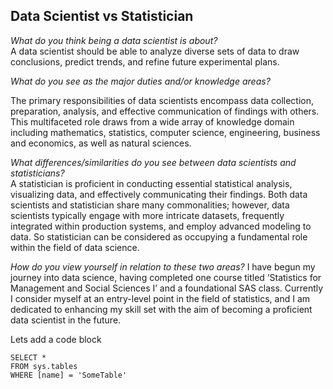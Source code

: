 ## Data Scientist vs Statistician

*What do you think being a data scientist is about?*  
A data scientist should be able to analyze diverse sets of data to draw conclusions, predict trends, and refine future experimental plans.

*What do you see as the major duties and/or knowledge areas?*  

The primary responsibilities of data scientists encompass data collection, preparation, analysis, and effective communication of findings with others.  
This multifaceted role draws from a wide array of knowledge domain including mathematics, statistics, computer science, engineering, business and economics, as well as natural sciences.  

*What differences/similarities do you see between data scientists and statisticians?*  
A statistician is proficient in conducting essential statistical analysis, visualizing data, and effectively communicating their findings. Both data scientists and statistician share many commonalities; 
however, data scientists typically engage with more intricate datasets, frequently integrated within production systems, and employ advanced modeling to data. 
So statistician can be considered as occupying a fundamental role within the field of data science.  

*How do you view yourself in relation to these two areas?*
I have begun my journey into data science, having completed one course titled ‘Statistics for Management and Social Sciences I’ and a foundational SAS class. Currently I consider myself at an entry-level point in the field of statistics, and I am dedicated to enhancing my skill set with the aim of becoming a proficient data scientist in the future.

Lets add a code block

 ```tsql
 SELECT *
 FROM sys.tables
 WHERE [name] = 'SomeTable'
 ```

